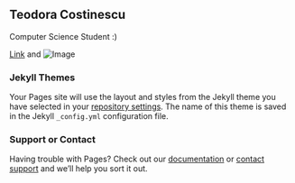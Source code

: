 ## Teodora Costinescu

Computer Science Student :)

[Link](url) and ![Image](src)

### Jekyll Themes

Your Pages site will use the layout and styles from the Jekyll theme you have selected in your [repository settings](https://github.com/teocosti/teocosti.github.io/settings/pages). The name of this theme is saved in the Jekyll `_config.yml` configuration file.

### Support or Contact

Having trouble with Pages? Check out our [documentation](https://docs.github.com/categories/github-pages-basics/) or [contact support](https://support.github.com/contact) and we’ll help you sort it out.
